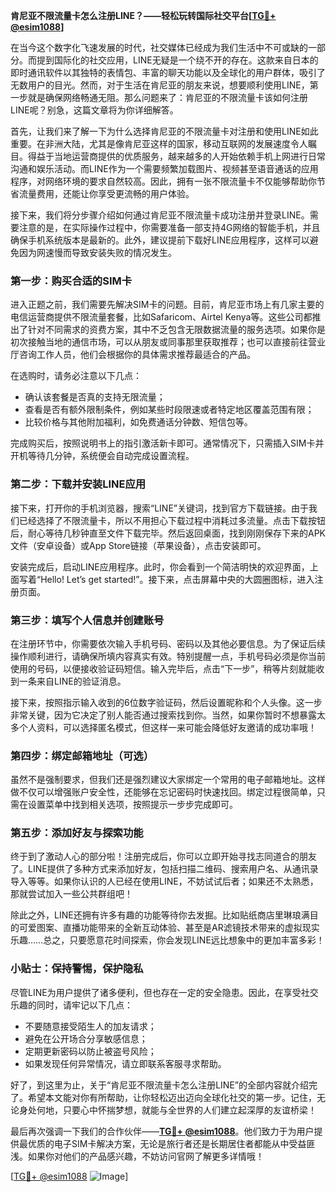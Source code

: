 **肯尼亚不限流量卡怎么注册LINE？——轻松玩转国际社交平台[[TG💪+ @esim1088](https://t.me/s/esim1088)]**

在当今这个数字化飞速发展的时代，社交媒体已经成为我们生活中不可或缺的一部分。而提到国际化的社交应用，LINE无疑是一个绕不开的存在。这款来自日本的即时通讯软件以其独特的表情包、丰富的聊天功能以及全球化的用户群体，吸引了无数用户的目光。然而，对于生活在肯尼亚的朋友来说，想要顺利使用LINE，第一步就是确保网络畅通无阻。那么问题来了：肯尼亚的不限流量卡该如何注册LINE呢？别急，这篇文章将为你详细解答。

首先，让我们来了解一下为什么选择肯尼亚的不限流量卡对注册和使用LINE如此重要。在非洲大陆，尤其是像肯尼亚这样的国家，移动互联网的发展速度令人瞩目。得益于当地运营商提供的优质服务，越来越多的人开始依赖手机上网进行日常沟通和娱乐活动。而LINE作为一个需要频繁加载图片、视频甚至语音通话的应用程序，对网络环境的要求自然较高。因此，拥有一张不限流量卡不仅能够帮助你节省流量费用，还能让你享受更流畅的用户体验。

接下来，我们将分步骤介绍如何通过肯尼亚不限流量卡成功注册并登录LINE。需要注意的是，在实际操作过程中，你需要准备一部支持4G网络的智能手机，并且确保手机系统版本是最新的。此外，建议提前下载好LINE应用程序，这样可以避免因为网速慢而导致安装失败的情况发生。

### 第一步：购买合适的SIM卡

进入正题之前，我们需要先解决SIM卡的问题。目前，肯尼亚市场上有几家主要的电信运营商提供不限流量套餐，比如Safaricom、Airtel Kenya等。这些公司都推出了针对不同需求的资费方案，其中不乏包含无限数据流量的服务选项。如果你是初次接触当地的通信市场，可以从朋友或同事那里获取推荐；也可以直接前往营业厅咨询工作人员，他们会根据你的具体需求推荐最适合的产品。

在选购时，请务必注意以下几点：
- 确认该套餐是否真的支持无限流量；
- 查看是否有额外限制条件，例如某些时段限速或者特定地区覆盖范围有限；
- 比较价格与其他附加福利，如免费通话分钟数、短信包等。

完成购买后，按照说明书上的指引激活新卡即可。通常情况下，只需插入SIM卡并开机等待几分钟，系统便会自动完成设置流程。

### 第二步：下载并安装LINE应用

接下来，打开你的手机浏览器，搜索“LINE”关键词，找到官方下载链接。由于我们已经选择了不限流量卡，所以不用担心下载过程中消耗过多流量。点击下载按钮后，耐心等待几秒钟直至文件下载完毕。然后返回桌面，找到刚刚保存下来的APK文件（安卓设备）或App Store链接（苹果设备），点击安装即可。

安装完成后，启动LINE应用程序。此时，你会看到一个简洁明快的欢迎界面，上面写着“Hello! Let’s get started!”。接下来，点击屏幕中央的大圆圈图标，进入注册页面。

### 第三步：填写个人信息并创建账号

在注册环节中，你需要依次输入手机号码、密码以及其他必要信息。为了保证后续操作顺利进行，请确保所填内容真实有效。特别提醒一点，手机号码必须是你当前使用的号码，以便接收验证码短信。输入完毕后，点击“下一步”，稍等片刻就能收到一条来自LINE的验证消息。

接下来，按照指示输入收到的6位数字验证码，然后设置昵称和个人头像。这一步非常关键，因为它决定了别人能否通过搜索找到你。当然，如果你暂时不想暴露太多个人资料，可以选择匿名模式，但这样一来可能会降低好友邀请的成功率哦！

### 第四步：绑定邮箱地址（可选）

虽然不是强制要求，但我们还是强烈建议大家绑定一个常用的电子邮箱地址。这样做不仅可以增强账户安全性，还能够在忘记密码时快速找回。绑定过程很简单，只需在设置菜单中找到相关选项，按照提示一步步完成即可。

### 第五步：添加好友与探索功能

终于到了激动人心的部分啦！注册完成后，你可以立即开始寻找志同道合的朋友了。LINE提供了多种方式来添加好友，包括扫描二维码、搜索用户名、从通讯录导入等等。如果你认识的人已经在使用LINE，不妨试试后者；如果还不太熟悉，那就尝试加入一些公共群组吧！

除此之外，LINE还拥有许多有趣的功能等待你去发掘。比如贴纸商店里琳琅满目的可爱图案、直播功能带来的全新互动体验、甚至是AR滤镜技术带来的虚拟现实乐趣……总之，只要愿意花时间探索，你会发现LINE远比想象中的更加丰富多彩！

### 小贴士：保持警惕，保护隐私

尽管LINE为用户提供了诸多便利，但也存在一定的安全隐患。因此，在享受社交乐趣的同时，请牢记以下几点：
- 不要随意接受陌生人的加友请求；
- 避免在公开场合分享敏感信息；
- 定期更新密码以防止被盗号风险；
- 如果发现任何异常情况，请立即联系客服寻求帮助。

好了，到这里为止，关于“肯尼亚不限流量卡怎么注册LINE”的全部内容就介绍完了。希望本文能对你有所帮助，让你轻松迈出迈向全球化社交的第一步。记住，无论身处何地，只要心中怀揣梦想，就能与全世界的人们建立起深厚的友谊桥梁！

最后再次强调一下我们的合作伙伴——**[TG💪+ @esim1088](https://t.me/s/esim1088)**。他们致力于为用户提供最优质的电子SIM卡解决方案，无论是旅行者还是长期居住者都能从中受益匪浅。如果你对他们的产品感兴趣，不妨访问官网了解更多详情哦！

[[TG💪+ @esim1088](https://t.me/s/esim1088) ![Image](https://i.postimg.cc/4NQfJmqS/Snipaste-2025-05-13-00-14-12.png)]